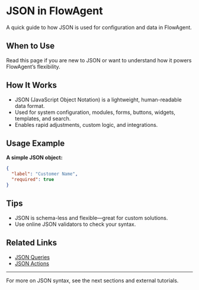 # JSON in FlowAgent

A quick guide to how JSON is used for configuration and data in FlowAgent.

## When to Use
Read this page if you are new to JSON or want to understand how it powers FlowAgent’s flexibility.

## How It Works
- JSON (JavaScript Object Notation) is a lightweight, human-readable data format.
- Used for system configuration, modules, forms, buttons, widgets, templates, and search.
- Enables rapid adjustments, custom logic, and integrations.

## Usage Example
**A simple JSON object:**
```json
{
  "label": "Customer Name",
  "required": true
}
```

## Tips
- JSON is schema-less and flexible—great for custom solutions.
- Use online JSON validators to check your syntax.

## Related Links
- [JSON Queries](json-query.md)
- [JSON Actions](json-actions.md)

---

For more on JSON syntax, see the next sections and external tutorials.
